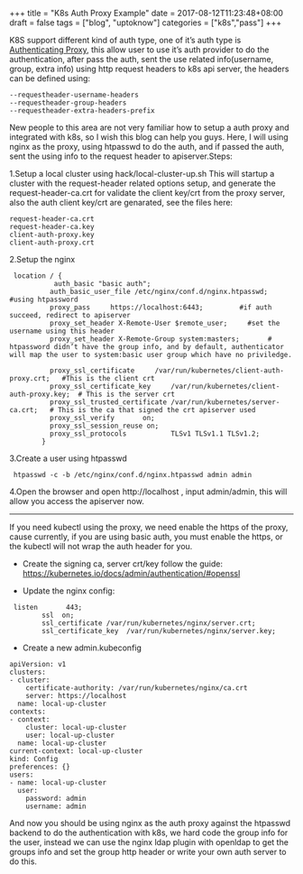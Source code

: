 +++
title = "K8s Auth Proxy Example"
date = 2017-08-12T11:23:48+08:00
draft = false
tags = ["blog", "uptoknow"]
categories = ["k8s","pass"]
+++

K8S support different kind of auth type, one of it’s auth type is [Authenticating Proxy](https://kubernetes.io/docs/admin/authentication/#authenticating-proxy), this allow user to use it’s auth provider to do the authentication, after pass the auth, sent the use related info(username, group, extra info) using http request headers to k8s api server, the headers can be defined using:

```
--requestheader-username-headers
--requestheader-group-headers
--requestheader-extra-headers-prefix
```

New people to this area are not very familiar how to setup a auth proxy and integrated with k8s, so I wish this blog can help you guys. Here, I will using nginx as the proxy, using htpasswd to do the auth, and if passed the auth, sent the using info to the request header to apiserver.Steps:

1.Setup a local cluster using hack/local-cluster-up.sh
This will startup a cluster with the request-header related options setup, and generate the request-header-ca.crt for validate the client key/crt from the proxy server, also the auth client key/crt are genarated, see the files here:

```
request-header-ca.crt
request-header-ca.key
client-auth-proxy.key
client-auth-proxy.crt
```

2.Setup the nginx

```
 location / {
           auth_basic "basic auth";
          auth_basic_user_file /etc/nginx/conf.d/nginx.htpasswd;     #using htpassword
          proxy_pass     https://localhost:6443;         #if auth succeed, redirect to apiserver
          proxy_set_header X-Remote-User $remote_user;     #set the username using this header
          proxy_set_header X-Remote-Group system:masters;       # htpassword didn’t have the group info, and by default, authenticator will map the user to system:basic user group which have no priviledge.

          proxy_ssl_certificate     /var/run/kubernetes/client-auth-proxy.crt;   #This is the client crt
          proxy_ssl_certificate_key     /var/run/kubernetes/client-auth-proxy.key;  # This is the server crt
          proxy_ssl_trusted_certificate /var/run/kubernetes/server-ca.crt;   # This is the ca that signed the crt apiserver used
          proxy_ssl_verify       on;
          proxy_ssl_session_reuse on;
          proxy_ssl_protocols           TLSv1 TLSv1.1 TLSv1.2;
        }

```

3.Create a user using htpasswd

```
 htpasswd -c -b /etc/nginx/conf.d/nginx.htpasswd admin admin
```

4.Open the browser and open http://localhost , input admin/admin, this will allow you access the apiserver now.

---

If you need kubectl using the proxy, we need enable the https of the proxy, cause currently, if you are using basic auth, you must enable the https, or the kubectl will not wrap the auth header for you.

* Create the signing ca, server crt/key follow the guide:
https://kubernetes.io/docs/admin/authentication/#openssl

* Update the nginx config:

```
 listen       443;
        ssl  on;
        ssl_certificate /var/run/kubernetes/nginx/server.crt;
        ssl_certificate_key  /var/run/kubernetes/nginx/server.key;

```

* Create a new admin.kubeconfig

```
apiVersion: v1
clusters:
- cluster:
    certificate-authority: /var/run/kubernetes/nginx/ca.crt
    server: https://localhost
  name: local-up-cluster
contexts:
- context:
    cluster: local-up-cluster
    user: local-up-cluster
  name: local-up-cluster
current-context: local-up-cluster
kind: Config
preferences: {}
users:
- name: local-up-cluster
  user:
    password: admin
    username: admin
```

And now you should be using nginx as the auth proxy against the htpasswd backend to do the authentication with k8s, we hard code the group info for the user, instead we can use the nginx ldap plugin with openldap to get the groups info and set the group http header or write your own auth server to do this.
